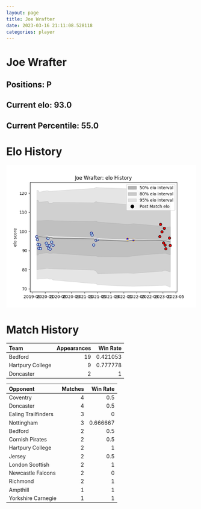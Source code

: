 ```yaml
---  
layout: page  
title: Joe Wrafter  
date: 2023-03-16 21:11:08.528118  
categories: player  
---
```

# Joe Wrafter

## Positions: P

## Current elo: 93.0

## Current Percentile: 55.0

# Elo History


![elo history](history_JoeWrafter.png)
# Match History


| Team             |   Appearances |   Win Rate |
|:-----------------|--------------:|-----------:|
| Bedford          |            19 |   0.421053 |
| Hartpury College |             9 |   0.777778 |
| Doncaster        |             2 |   1        |

| Opponent            |   Matches |   Win Rate |
|:--------------------|----------:|-----------:|
| Coventry            |         4 |   0.5      |
| Doncaster           |         4 |   0.5      |
| Ealing Trailfinders |         3 |   0        |
| Nottingham          |         3 |   0.666667 |
| Bedford             |         2 |   0.5      |
| Cornish Pirates     |         2 |   0.5      |
| Hartpury College    |         2 |   1        |
| Jersey              |         2 |   0.5      |
| London Scottish     |         2 |   1        |
| Newcastle Falcons   |         2 |   0        |
| Richmond            |         2 |   1        |
| Ampthill            |         1 |   1        |
| Yorkshire Carnegie  |         1 |   1        |
